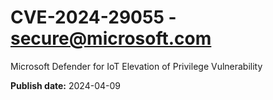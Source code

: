 # CVE-2024-29055 - secure@microsoft.com

Microsoft Defender for IoT Elevation of Privilege Vulnerability

**Publish date:** 2024-04-09
